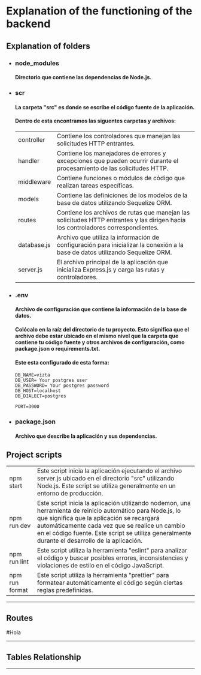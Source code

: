 # Explanation of the functioning of the backend

## Explanation of folders

- ### node_modules

  #### Directorio que contiene las dependencias de Node.js.

- ### scr

  #### La carpeta "src" es donde se escribe el código fuente de la aplicación.

  #### Dentro de esta encontramos las siguentes carpetas y archivos:

  |             |                                                                                                                                   |
  | ----------- | --------------------------------------------------------------------------------------------------------------------------------- |
  | controller  | Contiene los controladores que manejan las solicitudes HTTP entrantes.                                                            |
  | handler     | Contiene los manejadores de errores y excepciones que pueden ocurrir durante el procesamiento de las solicitudes HTTP.            |
  | middleware  | Contiene funciones o módulos de código que realizan tareas específicas.                                                           |
  | models      | Contiene las definiciones de los modelos de la base de datos utilizando Sequelize ORM.                                            |
  | routes      | Contiene los archivos de rutas que manejan las solicitudes HTTP entrantes y las dirigen hacia los controladores correspondientes. |
  | database.js | Archivo que utiliza la información de configuración para inicializar la conexión a la base de datos utilizando Sequelize ORM.     |
  | server.js   | El archivo principal de la aplicación que inicializa Express.js y carga las rutas y controladores.                                |

- ### .env

  #### Archivo de configuración que contiene la información de la base de datos.

  #### Colócalo en la raíz del directorio de tu proyecto. Esto significa que el archivo debe estar ubicado en el mismo nivel que la carpeta que contiene tu código fuente y otros archivos de configuración, como package.json o requirements.txt.

  #### Este esta configurado de esta forma:

      DB_NAME=vizta
      DB_USER= Your postgres user
      DB_PASSWORD= Your postgres password
      DB_HOST=localhost
      DB_DIALECT=postgres

      PORT=3000

- ### package.json

  #### Archivo que describe la aplicación y sus dependencias.

## Project scripts

|                |                                                                                                                                                                                                                                                                                                              |
| -------------- | ------------------------------------------------------------------------------------------------------------------------------------------------------------------------------------------------------------------------------------------------------------------------------------------------------------ |
| npm start      | Este script inicia la aplicación ejecutando el archivo server.js ubicado en el directorio "src" utilizando Node.js. Este script se utiliza generalmente en un entorno de producción.                                                                                                                         |
| npm run dev    | Este script inicia la aplicación utilizando nodemon, una herramienta de reinicio automático para Node.js, lo que significa que la aplicación se recargará automáticamente cada vez que se realice un cambio en el código fuente. Este script se utiliza generalmente durante el desarrollo de la aplicación. |
| npm run lint   | Este script utiliza la herramienta "eslint" para analizar el código y buscar posibles errores, inconsistencias y violaciones de estilo en el código JavaScript.                                                                                                                                              |
| npm run format | Este script utiliza la herramienta "prettier" para formatear automáticamente el código según ciertas reglas predefinidas.                                                                                                                                                                                    |

---

## Routes

#Hola

---

## Tables Relationship

---
